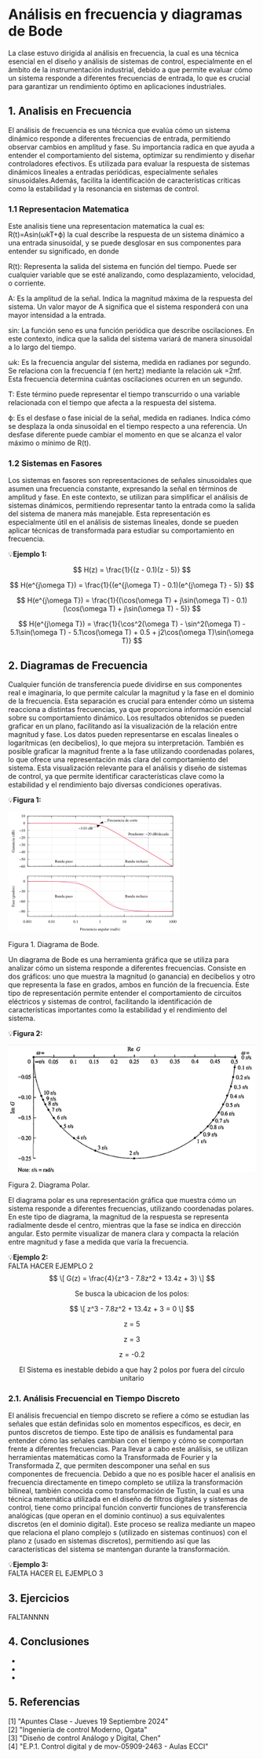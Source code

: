 # Análisis en frecuencia y diagramas de Bode
La clase estuvo dirigida al análisis en frecuencia, la cual es una técnica esencial en el diseño y análisis de sistemas de control, especialmente en el ámbito de la instrumentación industrial, debido a que permite evaluar cómo un sistema responde a diferentes frecuencias de entrada, lo que es crucial para garantizar un rendimiento óptimo en aplicaciones industriales.
## 1. Analisis en Frecuencia
El análisis de frecuencia es una técnica que evalúa cómo un sistema dinámico responde a diferentes frecuencias de entrada, permitiendo observar cambios en amplitud y fase. Su importancia radica en que ayuda a entender el comportamiento del sistema, optimizar su rendimiento y diseñar controladores efectivos. Es utilizada para evaluar la respuesta de sistemas dinámicos lineales a entradas periódicas, especialmente señales sinusoidales.Además, facilita la identificación de características críticas como la estabilidad y la resonancia en sistemas de control.

### 1.1 Representacion Matematica
Este analisis tiene una representacion matematica la cual es:
R(t)=Asin(ωkT+ϕ) 
la cual describe la respuesta de un sistema dinámico a una entrada sinusoidal, y se puede desglosar en sus componentes para entender su significado, en donde

R(t):
Representa la salida del sistema en función del tiempo. Puede ser cualquier variable que se esté analizando, como desplazamiento, velocidad, o corriente.

A:
Es la amplitud de la señal. Indica la magnitud máxima de la respuesta del sistema. Un valor mayor de A significa que el sistema responderá con una mayor intensidad a la entrada.

sin:
La función seno es una función periódica que describe oscilaciones. En este contexto, indica que la salida del sistema variará de manera sinusoidal a lo largo del tiempo.

ωk:
Es la frecuencia angular del sistema, medida en radianes por segundo. Se relaciona con la frecuencia f (en hertz) mediante la relación ωk =2πf. Esta frecuencia determina cuántas oscilaciones ocurren en un segundo.

T:
Este término puede representar el tiempo transcurrido o una variable relacionada con el tiempo que afecta a la respuesta del sistema.

ϕ:
Es el desfase o fase inicial de la señal, medida en radianes. Indica cómo se desplaza la onda sinusoidal en el tiempo respecto a una referencia. Un desfase diferente puede cambiar el momento en que se alcanza el valor máximo o mínimo de R(t).

### 1.2 Sistemas en Fasores
Los sistemas en fasores son representaciones de señales sinusoidales que asumen una frecuencia constante, expresando la señal en términos de amplitud y fase. En este contexto, se utilizan para simplificar el análisis de sistemas dinámicos, permitiendo representar tanto la entrada como la salida del sistema de manera más manejable. Esta representación es especialmente útil en el análisis de sistemas lineales, donde se pueden aplicar técnicas de transformada para estudiar su comportamiento en frecuencia.

💡**Ejemplo 1:** <br/>

$$
H(z) = \frac{1}{(z - 0.1)(z - 5)}
$$

$$
H(e^{j\omega T}) = \frac{1}{(e^{j\omega T} - 0.1)(e^{j\omega T} - 5)}
$$


$$
H(e^{j\omega T}) = \frac{1}{(\cos(\omega T) + j\sin(\omega T) - 0.1)(\cos(\omega T) + j\sin(\omega T) - 5)}
$$


$$
H(e^{j\omega T}) = \frac{1}{\cos^2(\omega T) - \sin^2(\omega T) - 5.1\sin(\omega T) - 5.1\cos(\omega T) + 0.5 + j2\cos(\omega T)\sin(\omega T)}
$$


## 2. Diagramas de Frecuencia

Cualquier función de transferencia puede dividirse en sus componentes real e imaginaria, lo que permite calcular la magnitud y la fase en el dominio de la frecuencia. Esta separación es crucial para entender cómo un sistema reacciona a distintas frecuencias, ya que proporciona información esencial sobre su comportamiento dinámico. Los resultados obtenidos se pueden graficar en un plano, facilitando así la visualización de la relación entre magnitud y fase.
Los datos pueden representarse en escalas lineales o logarítmicas (en decibelios), lo que mejora su interpretación. También es posible graficar la magnitud frente a la fase utilizando coordenadas polares, lo que ofrece una representación más clara del comportamiento del sistema. Esta visualización relevante para el análisis y diseño de sistemas de control, ya que permite identificar características clave como la estabilidad y el rendimiento bajo diversas condiciones operativas.

💡**Figura 1:** <br/>

![Figura de prueba](images/diagramabode.png)

Figura 1. Diagrama de Bode.

Un diagrama de Bode es una herramienta gráfica que se utiliza para analizar cómo un sistema responde a diferentes frecuencias. Consiste en dos gráficos: uno que muestra la magnitud (o ganancia) en decibelios y otro que representa la fase en grados, ambos en función de la frecuencia. Este tipo de representación permite entender el comportamiento de circuitos eléctricos y sistemas de control, facilitando la identificación de características importantes como la estabilidad y el rendimiento del sistema.

💡**Figura 2:** <br/>

![Figura de prueba](images/diagrampolar.png)

Figura 2. Diagrama Polar.

El diagrama polar es una representación gráfica que muestra cómo un sistema responde a diferentes frecuencias, utilizando coordenadas polares. En este tipo de diagrama, la magnitud de la respuesta se representa radialmente desde el centro, mientras que la fase se indica en dirección angular. Esto permite visualizar de manera clara y compacta la relación entre magnitud y fase a medida que varía la frecuencia.


💡**Ejemplo 2:** <br/>
FALTA HACER EJEMPLO 2
$$
\[ G(z) = \frac{4}{z^3 - 7.8z^2 + 13.4z + 3} \]
$$

<p align="center">
Se busca la ubicacion de los polos:
</p>

$$
\[ z^3 - 7.8z^2 + 13.4z + 3 = 0 \]  
$$

<p align="center">
z = 5
</p>
<p align="center">
z = 3
</p>
<p align="center">
z = -0.2
</p>
<p align="center">
El Sistema es inestable debido a que hay 2 polos por fuera del círculo unitario
</p>

### 2.1. Análisis Frecuencial en Tiempo Discreto
El análisis frecuencial en tiempo discreto se refiere a cómo se estudian las señales que están definidas solo en momentos específicos, es decir, en puntos discretos de tiempo. Este tipo de análisis es fundamental para entender cómo las señales cambian con el tiempo y cómo se comportan frente a diferentes frecuencias. Para llevar a cabo este análisis, se utilizan herramientas matemáticas como la Transformada de Fourier y la Transformada Z, que permiten descomponer una señal en sus componentes de frecuencia. Debido a que no es posible hacer el analisis en frecuencia directamente en timepo completo se utiliza la transformación bilineal, también conocida como transformación de Tustin, la cual es una técnica matemática utilizada en el diseño de filtros digitales y sistemas de control, tiene como principal función convertir funciones de transferencia analógicas (que operan en el dominio continuo) a sus equivalentes discretos (en el dominio digital). Este proceso se realiza mediante un mapeo que relaciona el plano complejo s (utilizado en sistemas continuos) con el plano z (usado en sistemas discretos), permitiendo así que las características del sistema se mantengan durante la transformación.


💡**Ejemplo 3:** <br/>
FALTA HACER EL EJEMPLO 3



## 3. Ejercicios
FALTANNNN

## 4. Conclusiones
*
*
*
## 5. Referencias
[1] "Apuntes Clase - Jueves 19 Septiembre 2024" <br/>
[2] "Ingeniería de control Moderno, Ogata" <br/>
[3] "Diseño de control Análogo y Digital, Chen" <br/>
[4] "E.P.1. Control digital y de mov-05909-2463 - Aulas ECCI" <br/>
